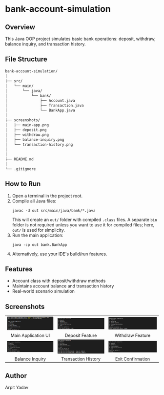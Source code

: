 
# bank-account-simulation

## Overview
This Java OOP project simulates basic bank operations: deposit, withdraw, balance inquiry, and transaction history.

## File Structure
```
bank-account-simulation/
│
├── src/
│   └── main/
│       └── java/
│           └── bank/
│               ├── Account.java
│               ├── Transaction.java
│               └── BankApp.java
│
├── screenshots/
│   ├── main-app.png
│   ├── deposit.png
│   ├── withdraw.png
│   ├── balance-inquiry.png
│   └── transaction-history.png
│
│
├── README.md
│
└── .gitignore
```


## How to Run
1. Open a terminal in the project root.
2. Compile all Java files:
	```shell
	javac -d out src/main/java/bank/*.java
	```
	This will create an `out/` folder with compiled `.class` files. A separate `bin` folder is not required unless you want to use it for compiled files; here, `out/` is used for simplicity.
3. Run the main application:
	```shell
	java -cp out bank.BankApp
	```
4. Alternatively, use your IDE's build/run features.

## Features
- Account class with deposit/withdraw methods
- Maintains account balance and transaction history
- Real-world scenario simulation




## Screenshots

<table>
	<tr>
		<td><img src="screenshots/main-app.png" width="300"/></td>
		<td><img src="screenshots/deposit.png" width="300"/></td>
		<td><img src="screenshots/withdraw.png" width="300"/></td>
	</tr>
	<tr>
		<td align="center">Main Application UI</td>
		<td align="center">Deposit Feature</td>
		<td align="center">Withdraw Feature</td>
	</tr>
	<tr>
		<td><img src="screenshots/balance-inquiry.png" width="300"/></td>
		<td><img src="screenshots/transaction-history.png" width="300"/></td>
		<td><img src="screenshots/exit.png" width="300"/></td>
	</tr>
	<tr>
		<td align="center">Balance Inquiry</td>
		<td align="center">Transaction History</td>
		<td align="center">Exit Confirmation</td>
	</tr>
</table>


## Author
Arpit Yadav
